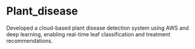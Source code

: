 # Plant_disease
Developed a cloud-based plant disease detection system using AWS and deep learning, enabling real-time leaf classification and treatment recommendations.
